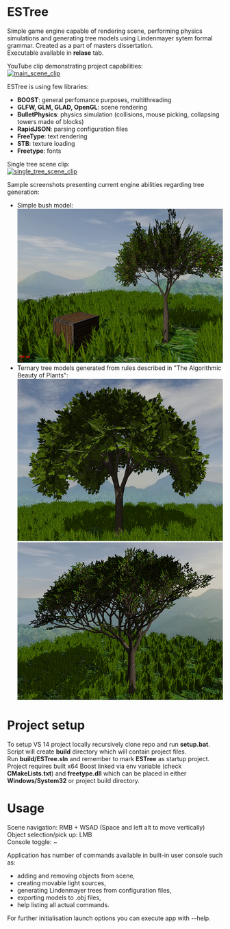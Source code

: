 # ESTree
Simple game engine capable of rendering scene, performing physics simulations and generating tree models using Lindenmayer sytem formal grammar.
Created as a part of masters dissertation.</br>
Executable available in __relase__ tab.

YouTube clip demonstrating project capabilities:<br/>
[![main_scene_clip](https://img.youtube.com/vi/CheCvFOeFZI/0.jpg)](https://youtu.be/CheCvFOeFZI)

ESTree is using few libraries:
 * __BOOST__: general perfomance purposes, multithreading
 * __GLFW, GLM, GLAD, OpenGL__: scene rendering
 * __BulletPhysics__: physics simulation (collisions, mouse picking, collapsing towers made of blocks) 
 * __RapidJSON__: parsing configuration files
 * __FreeType__: text rendering
 * __STB__: texture loading
 * __Freetype__: fonts

Single tree scene clip:<br/>
[![single_tree_scene_clip](https://img.youtube.com/vi/QXZW_28LS78/0.jpg)](https://youtu.be/QXZW_28LS78)

Sample screenshots presenting current engine abilities regarding tree generation:

 * Simple bush model: <br/>
  ![Sample screenshot](/images/withHdr.PNG) 
 * Ternary tree models generated from rules described in "The Algorithmic Beauty of Plants":<br/>
  ![Sample screenshot](/images/ternaryTreeA.PNG)
  ![Sample screenshot](/images/ternaryTreeE.PNG)
 
 
 # Project setup
 To setup VS 14 project locally recursively clone repo and run __setup.bat__. Script will create __build__ directory which will contain project files. </br>
 Run __build/ESTree.sln__ and remember to mark __ESTree__ as startup project. </br>
 Project requires built x64 Boost linked via env variable (check __CMakeLists.txt__) and __freetype.dll__ which can be placed in either __Windows/System32__ or project build directory.
 
 # Usage
 Scene navigation: RMB + WSAD (Space and left alt to move vertically)<br/>
 Object selection/pick up: LMB<br/>
 Console toggle: ~<br/>
 
 Application has number of commands available in built-in user console such as:
 * adding and removing objects from scene,
 * creating movable light sources,
 * generating Lindenmayer trees from configuration files,
 * exporting models to .obj files,
 * help listing all actual commands.
 
 For further initialisation launch options you can execute app with --help.
